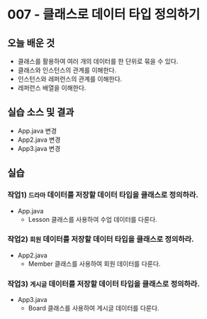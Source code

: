 # 007 - 클래스로 데이터 타입 정의하기

## 오늘 배운 것

- 클래스를 활용하여 여러 개의 데이터를 한 단위로 묶을 수 있다.
- 클래스와 인스턴스의 관계를 이해한다.
- 인스턴스와 레퍼런스의 관계를 이해한다.
- 레퍼런스 배열을 이해한다.

## 실습 소스 및 결과

- App.java 변경
- App2.java 변경
- App3.java 변경

## 실습

### 작업1) `드라마` 데이터를 저장할 데이터 타입을 클래스로 정의하라.


- App.java
    - Lesson 클래스를 사용하여 수업 데이터를 다룬다.

### 작업2) `회원` 데이터를 저장할 데이터 타입을 클래스로 정의하라.


- App2.java
    - Member 클래스를 사용하여 회원 데이터를 다룬다.

### 작업3) `게시글` 데이터를 저장할 데이터 타입을 클래스로 정의하라.


- App3.java
    - Board 클래스를 사용하여 게시글 데이터를 다룬다.
